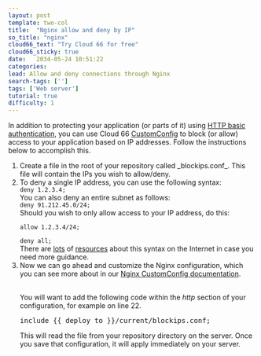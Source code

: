 ```yaml
---
layout: post
template: two-col
title:  "Nginx allow and deny by IP"
so_title: "nginx"
cloud66_text: "Try Cloud 66 for free"
cloud66_sticky: true
date:   2034-05-24 10:51:22
categories: 
lead: Allow and deny connections through Nginx
search-tags: ['']
tags: ['Web server']
tutorial: true
difficulty: 1
---
```


In addition to protecting your application (or parts of it) using [HTTP basic authentication](/articles/nginx-basic-authorization), you can use Cloud 66 [CustomConfig](http://help.cloud66.com/stack-definition/custom-config.html) to block (or allow) access to your application based on IP addresses.
Follow the instructions below to accomplish this.

<ol class="article-list">
<li>Create a file in the root of your repository called _blockips.conf_. This file will contain the IPs you wish to allow/deny.</li>
<li>To deny a single IP address, you can use the following syntax:</li>
<code>deny 1.2.3.4;</code><br>
You can also deny an entire subnet as follows:
<br><code>deny 91.212.45.0/24;</code><br>
Should you wish to only allow access to your IP address, do this:
<br><code>
allow 1.2.3.4/24;<br>
deny all;</code>
<br>There are <a href="http://www.cyberciti.biz/faq/linux-unix-nginx-access-control-howto/">lots</a> of <a href="http://wiki.nginx.org/HttpAccessModule">resources</a> about this syntax on the Internet in case you need more guidance.
<li>Now we can go ahead and customize the Nginx configuration, which you can see more about in our <a href="http://help.cloud66.com/web-server/nginx.html">Nginx CustomConfig documentation</a>.</li>

<br/>You will want to add the following code within the <i>http</i> section of your configuration, for example on line 22.

<pre class="prettyprint">
include &#123;&#123; deploy_to &#125;&#125;/current/blockips.conf;
</pre>

This will read the file from your repository directory on the server. Once you save that configuration, it will apply immediately on your server.
</ol>